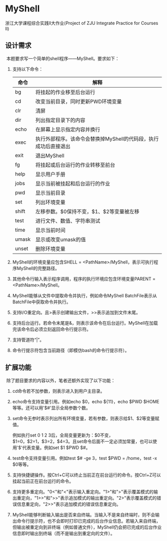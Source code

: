 # MyShell

浙江大学课程综合实践II大作业(Project of ZJU Integrate Practice for Courses II)

## 设计需求

​	本题要求写一个简单的shell程序——MyShell。要求如下：

1. 支持以下命令：

   | 命令  | 解释                                                         |
   | ----- | ------------------------------------------------------------ |
   | bg    | 将挂起的作业移至后台运行                                     |
   | cd    | 改变当前目录，同时更新PWD环境变量                            |
   | clr   | 清屏                                                         |
   | dir   | 列出指定目录下的内容                                         |
   | echo  | 在屏幕上显示指定内容并换行                                   |
   | exec  | 执行外部程序。该命令会替换掉MyShell的代码段，执行成功后直接退出 |
   | exit  | 退出MyShell                                                  |
   | fg    | 将挂起或后台运行的作业转移至前台                             |
   | help  | 显示用户手册                                                 |
   | jobs  | 显示当前被挂起和后台运行的作业                               |
   | pwd   | 显示当前目录                                                 |
   | set   | 列出环境变量                                                 |
   | shift | 左移参数。\$0保持不变，\$1、\$2等变量被左移                  |
   | test  | 进行文件、数值、字符串测试                                   |
   | time  | 显示当前时间                                                 |
   | umask | 显示或改变umask的值                                          |
   | unset | 删除环境变量                                                 |
   
2. MyShell的环境变量应包含SHELL = \<PathName\>/MyShell，表示可执行程序MyShell的完整路径。

3. 其他命令行输入表示程序调用，程序的执行环境应包含环境变量PARENT = \<PathName\>/MyShell。

4. MyShell能够从文件中提取命令并执行，例如命令MyShell BatchFile表示从BatchFile中获取命令并执行。

5. 支持I/O重定向。且>表示创建输出文件，>>表示追加到文件末尾。

6. 支持后台运行。若命令末尾是&，则表示该命令在后台运行。MyShell在加载完该命令后必须立刻返回命令行提示符。

7. 支持管道符“|”。

8. 命令行提示符包含当前路径（即模仿bash的命令行提示符）。

## 扩展功能

​	除了题目要求的内容以外，笔者还额外实现了以下功能：

1. cd命令若不加参数，则表示进入到用户主目录。

2. echo命令支持变量引用。例如echo \$0，echo \${11}，echo \$PWD \$HOME等等。还可以用'\$#'显示全局参数个数。

3. set命令无参时表示列出所有环境变量，若有参数，则表示给\$1、\$2等变量赋值。

   例如执行set 0 1 2 3后，全局变量更新为：\$0不变，\$1=0，\$2=1，\$3=2，\$4=3。且set命令后面不一定必须加常量，也可以使用'\$'代表变量。例如set \$1 \$PWD $#。

4. test命令支持变量引用。例如test \$# -ge 3，test \$PWD = /home，test -x $0等等。

5. 支持快捷键操作。按Ctrl+C可以终止当前正在前台运行的命令。按Ctrl+Z可以挂起当前正在前台运行的命令。

6. 支持更多重定向。"0<"和"<"表示输入重定向。"1>"和">"表示覆盖模式的输出重定向，"1>>"和">>"表示追加模式的输出重定向。"2>"表示覆盖模式的错误信息重定向，"2>>"表示追加模式的错误信息重定向。

7. MyShell能够判断输入输出是否来自终端。当输入不是来自终端时，则不会输出命令行提示符，也不会即时打印已完成的后台作业信息。若输入来自终端，但输出被重定向到非终端（例如普通文件），MyShell仍会把已完成的后台作业信息即时输出到终端（而不是输出到重定向的文件）。
